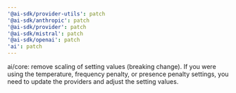 ```yaml
---
'@ai-sdk/provider-utils': patch
'@ai-sdk/anthropic': patch
'@ai-sdk/provider': patch
'@ai-sdk/mistral': patch
'@ai-sdk/openai': patch
'ai': patch
---
```


ai/core: remove scaling of setting values (breaking change). If you were using the temperature, frequency penalty, or presence penalty settings, you need to update the providers and adjust the setting values.
